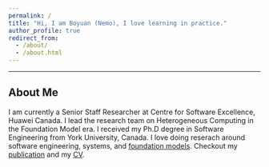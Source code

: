 ```yaml
---
permalink: /
title: "Hi, I am Boyuan (Nemo), I love learning in practice."
author_profile: true
redirect_from: 
  - /about/
  - /about.html
---
```


---

## About Me

I am currently a Senior Staff Researcher at Centre for Software Excellence, Huawei Canada. I lead the research team on Heterogeneous Computing in the Foundation Model era. I received my Ph.D degree in Software Engineering from York University, Canada. I love doing reserach around software engineering, systems, and [foundation models](https://research.ibm.com/blog/what-are-foundation-models). Checkout my [publication](https://nemo9cby.github.io/publications) and my [CV](https://nemo9cby.github.io/cv).
